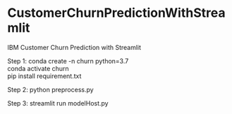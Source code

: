 # CustomerChurnPredictionWithStreamlit
IBM Customer Churn Prediction with Streamlit

Step 1:
conda create -n churn python=3.7 <br/>
conda activate churn <br/>
pip install requirement.txt <br/>

Step 2:
python preprocess.py

Step 3:
streamlit run modelHost.py


